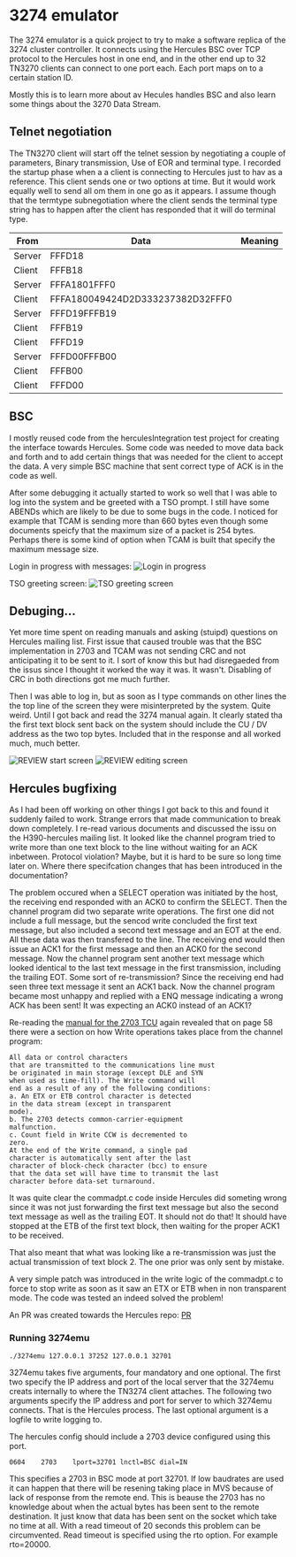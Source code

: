 # 3274 emulator

The 3274 emulator is a quick project to try to make a software replica of the 3274 cluster controller. It connects using the Hercules BSC over TCP protocol to the Hercules host in one end, and in the other end up to 32 TN3270 clients can connect to one port each. Each port maps on to a certain station ID. 

Mostly this is to learn more about av Hecules handles BSC and also learn some things about the 3270 Data Stream.

## Telnet negotiation

The TN3270 client will start off the telnet session by negotiating a couple of parameters, Binary transmission, Use of EOR and terminal type. I recorded the startup phase when a a client is connecting to Hercules just to hav as a reference. This client sends one or two options at time. But it would work equally well to send all om them in one go as it appears. I assume though that the termtype subnegotiation where the client sends the terminal type string has to happen after the client has responded that it will do terminal type.

|   From      |   Data   | Meaning |
|-------------|----------|---------|
|  Server     | FFFD18   |
|  Client     | FFFB18   |
|  Server     | FFFA1801FFF0 |
|  Client     | FFFA180049424D2D333237382D32FFF0|
|  Server     | FFFD19FFFB19 |
|  Client     | FFFB19|
|  Client     | FFFD19 |
|  Server     | FFFD00FFFB00 |
|  Client     | FFFB00 |
|  Client     | FFFD00 |

## BSC
I mostly reused code from the herculesIntegration test project for creating the interface towards Hercules. Some code was needed to move data back and forth and to add certain things that was needed for the client to accept the data. A very simple BSC machine that sent correct type of ACK is in the code as well.

After some debugging it actually started to work so well that I was able to log into the system and be greeted with a TSO prompt. I still have some ABENDs which are likely to be due to some bugs in the code. I noticed for example that TCAM is sending more than 660 bytes even though some documents speicfy that the maximum size of a packet is 254 bytes. Perhaps there is some kind of option when TCAM is built that specify the maximum message size.

Login in progress with messages:
![Login in progress](https://github.com/MattisLind/alfaskop_emu/raw/master/pics/LoginInProgress.png)

TSO greeting screen:
![TSO greeting screen](https://github.com/MattisLind/alfaskop_emu/raw/master/pics/TSO.png)

## Debuging...

Yet more time spent on reading manuals and asking (stuipd) questions on Hercules mailing list. First issue that caused trouble was that the BSC implementation in 2703 and TCAM was not sending CRC and not anticipating it to be sent to it. I sort of know this but had disregaeded from the issus since I thought it worked the way it was. It wasn't. Disabling of CRC in both directions got me much further.

Then I was able to log in, but as soon as I type commands on other lines the the top line of the screen they were misinterpreted by the system. Quite weird. Until I got back and read the 3274 manual again. It clearly stated tha the first text block sent back on the system should include the CU / DV address as the two top bytes. Included that in the response and all worked much, much better.

![REVIEW start screen](https://github.com/MattisLind/alfaskop_emu/raw/master/pics/REVIEW-start.png)
![REVIEW editing screen](https://github.com/MattisLind/alfaskop_emu/raw/master/pics/REVIEW-editing-COBOL.png)

## Hercules bugfixing

As I had been off working on other things I got back to this and found it suddenly failed to work. Strange errors that made communication to break down completely. I re-read various documents and discussed the issu on the H390-hercules mailing list. It looked like the channel program tried to write more than one text block to the line without waiting for an ACK inbetween. Protocol violation? Maybe, but it is hard to be sure so long time later on. Where there specifcation changes that has been introduced in the documentation?

The problem occured when a SELECT operation was initiated by the host, the receiving end responded with an ACK0 to confirm the SELECT. Then the channel program did two separate write operations. The first one did not include a full message, but the sencod write concluded the first text message, but also included a second text message and an EOT at the end. All these data was then transfered to the line. The receiving end would then issue an ACK1 for the first message and then an ACK0 for the second message. Now the channel program sent another text message which looked identical to the last text message in the first transmission, including the trailing EOT. Some sort of re-transmission? Since the receiving end had seen three text message it sent an ACK1 back. Now the channel program became most unhappy and replied with a ENQ message indicating a wrong ACK has been sent! It was expecting an ACK0 instead of an ACK1?

Re-reading the [manual for the 2703 TCU](http://bitsavers.trailing-edge.com/pdf/ibm/2703/GA27-2703-1_2703_Transmission_Ctl_Component_Descr_May67.pdf) again revealed that on page 58 there were a section on how Write operations takes place from the channel program:

```
All data or control characters
that are transmitted to the communications line must
be originated in main storage (except DLE and SYN
when used as time-fill). The Write command will
end as a result of any of the following conditions:
a. An ETX or ETB control character is detected
in the data stream (except in transparent
mode).
b. The 2703 detects common-carrier-equipment
malfunction.
c. Count field in Write CCW is decremented to
zero.
At the end of the Write command, a single pad
character is automatically sent after the last
character of block-check character (bcc) to ensure
that the data set will have time to transmit the last
character before data-set turnaround. 
```

It was quite clear the commadpt.c code inside Hercules did someting wrong since it was not just forwarding the first text message but also the second text message as well as the trailing EOT. It should not do that! It should have stopped at the ETB of the first text block, then waiting for the proper ACK1 to be received.

That also meant that what was looking like a re-transmission was just the actual transmission of text block 2. The one prior was only sent by mistake.

A very simple patch was introduced in the write logic of the commadpt.c to force to stop write as soon as it saw an ETX or ETB when in non transparent mode. The code was tested an indeed solved the problem!

An PR was created towards the Hercules repo: [PR](https://github.com/rbowler/spinhawk/pull/93)

### Running 3274emu

```./3274emu 127.0.0.1 37252 127.0.0.1 32701```

3274emu takes five arguments, four mandatory and one optional. The first two specify the IP address and port of the local server that the 3274emu creats internally to where the TN3274 client attaches. The following two arguments specify the IP address and port for server to which 3274emu connects. That is the Hercules process. The last optional argument is a logfile to write logging to.

The hercules config should include a 2703 device configured using this port. 

```0604    2703    lport=32701 lnctl=BSC dial=IN```

This specifies a 2703 in BSC mode at port 32701. If low baudrates are used it can happen that there will be resening taking place in MVS because of lack of response from the remote end. This is beause the 2703 has no knowledge about when the actual bytes has been sent to the remote destination. It just know that data has been sent on the socket which take no time at all. With a read timeout of 20 seconds this problem can be circumvented. Read timeout is specified using the rto option. For example rto=20000.



